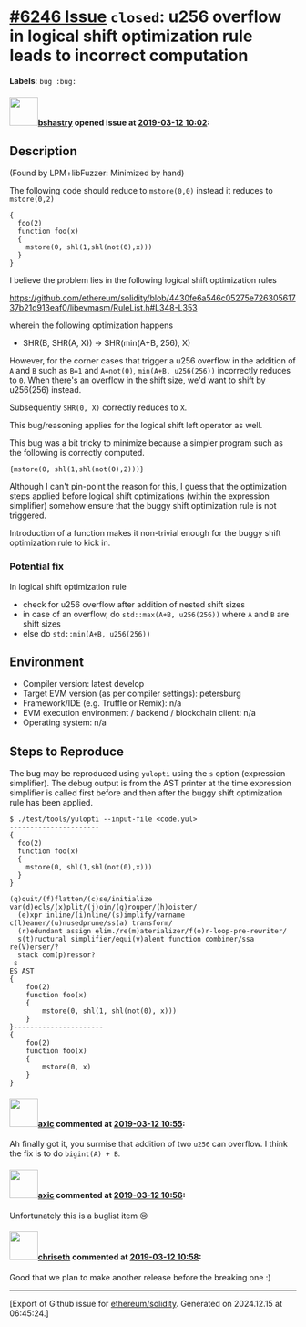 # [\#6246 Issue](https://github.com/ethereum/solidity/issues/6246) `closed`: u256 overflow in logical shift optimization rule leads to incorrect computation
**Labels**: `bug :bug:`


#### <img src="https://avatars.githubusercontent.com/u/2388185?v=4" width="50">[bshastry](https://github.com/bshastry) opened issue at [2019-03-12 10:02](https://github.com/ethereum/solidity/issues/6246):

## Description

(Found by LPM+libFuzzer: Minimized by hand)

The following code should reduce to `mstore(0,0)` instead it reduces to `mstore(0,2)`

```
{
  foo(2)
  function foo(x)
  {
    mstore(0, shl(1,shl(not(0),x)))
  }
}
```

I believe the problem lies in the following logical shift optimization rules

https://github.com/ethereum/solidity/blob/4430fe6a546c05275e72630561737b21d913eaf0/libevmasm/RuleList.h#L348-L353

wherein the following optimization happens
  - SHR(B, SHR(A, X)) -> SHR(min(A+B, 256), X)

However, for the corner cases that trigger a u256 overflow in the addition of `A` and `B` such as `B=1` and `A=not(0)`, `min(A+B, u256(256))` incorrectly reduces to `0`. When there's an overflow in the shift size, we'd want to shift by u256(256) instead.

Subsequently `SHR(0, X)` correctly reduces to `X`.

This bug/reasoning applies for the logical shift left operator as well.

This bug was a bit tricky to minimize because a simpler program such as the following is correctly computed.

```
{mstore(0, shl(1,shl(not(0),2)))}
```

Although I can't pin-point the reason for this, I guess that the optimization steps applied before logical shift optimizations (within the expression simplifier) somehow ensure that the buggy shift optimization rule is not triggered.

Introduction of a function makes it non-trivial enough for the buggy shift optimization rule to kick in.

### Potential fix

In logical shift optimization rule
  - check for u256 overflow after addition of nested shift sizes
  - in case of an overflow, do `std::max(A+B, u256(256))` where `A` and `B` are shift sizes
  - else do `std::min(A+B, u256(256))`

## Environment

- Compiler version: latest develop
- Target EVM version (as per compiler settings): petersburg
- Framework/IDE (e.g. Truffle or Remix): n/a
- EVM execution environment / backend / blockchain client: n/a
- Operating system: n/a

## Steps to Reproduce

The bug may be reproduced using `yulopti` using the `s` option (expression simplifier). The debug output is from the AST printer at the time expression simplifier is called first before and then after the buggy shift optimization rule has been applied.

```
$ ./test/tools/yulopti --input-file <code.yul>
----------------------                                                                          
{                                                                                               
  foo(2)                                                                                        
  function foo(x)                                                                               
  {                                                                                             
    mstore(0, shl(1,shl(not(0),x)))                                                             
  }                                                                                             
}                                                                                               
                                                                                                
(q)quit/(f)flatten/(c)se/initialize var(d)ecls/(x)plit/(j)oin/(g)rouper/(h)oister/              
  (e)xpr inline/(i)nline/(s)implify/varname c(l)eaner/(u)nusedprune/ss(a) transform/            
  (r)edundant assign elim./re(m)aterializer/f(o)r-loop-pre-rewriter/                            
  s(t)ructural simplifier/equi(v)alent function combiner/ssa re(V)erser/?                       
  stack com(p)ressor?
 s
ES AST
{
    foo(2)
    function foo(x)
    {
        mstore(0, shl(1, shl(not(0), x)))
    }
}----------------------
{
    foo(2)
    function foo(x)
    {
        mstore(0, x)
    }
}
```

#### <img src="https://avatars.githubusercontent.com/u/20340?v=4" width="50">[axic](https://github.com/axic) commented at [2019-03-12 10:55](https://github.com/ethereum/solidity/issues/6246#issuecomment-471952660):

Ah finally got it, you surmise that addition of two `u256` can overflow. I think the fix is to do `bigint(A) + B`.

#### <img src="https://avatars.githubusercontent.com/u/20340?v=4" width="50">[axic](https://github.com/axic) commented at [2019-03-12 10:56](https://github.com/ethereum/solidity/issues/6246#issuecomment-471953028):

Unfortunately this is a buglist item 😢

#### <img src="https://avatars.githubusercontent.com/u/9073706?v=4" width="50">[chriseth](https://github.com/chriseth) commented at [2019-03-12 10:58](https://github.com/ethereum/solidity/issues/6246#issuecomment-471953535):

Good that we plan to make another release before the breaking one :)


-------------------------------------------------------------------------------



[Export of Github issue for [ethereum/solidity](https://github.com/ethereum/solidity). Generated on 2024.12.15 at 06:45:24.]
